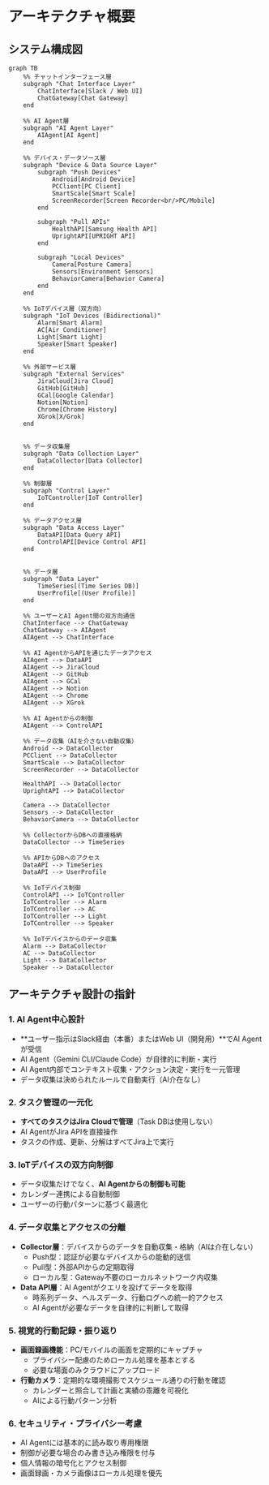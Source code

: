 # アーキテクチャ概要

## システム構成図

```mermaid
graph TB
    %% チャットインターフェース層
    subgraph "Chat Interface Layer"
        ChatInterface[Slack / Web UI]
        ChatGateway[Chat Gateway]
    end

    %% AI Agent層
    subgraph "AI Agent Layer"
        AIAgent[AI Agent]
    end

    %% デバイス・データソース層
    subgraph "Device & Data Source Layer"
        subgraph "Push Devices"
            Android[Android Device]
            PCClient[PC Client]
            SmartScale[Smart Scale]
            ScreenRecorder[Screen Recorder<br/>PC/Mobile]
        end
  
        subgraph "Pull APIs"
            HealthAPI[Samsung Health API]
            UprightAPI[UPRIGHT API]
        end
  
        subgraph "Local Devices"
            Camera[Posture Camera]
            Sensors[Environment Sensors]
            BehaviorCamera[Behavior Camera]
        end
    end

    %% IoTデバイス層（双方向）
    subgraph "IoT Devices (Bidirectional)"
        Alarm[Smart Alarm]
        AC[Air Conditioner]
        Light[Smart Light]
        Speaker[Smart Speaker]
    end

    %% 外部サービス層
    subgraph "External Services"
        JiraCloud[Jira Cloud]
        GitHub[GitHub]
        GCal[Google Calendar]
        Notion[Notion]
        Chrome[Chrome History]
        XGrok[X/Grok]
    end


    %% データ収集層
    subgraph "Data Collection Layer"
        DataCollector[Data Collector]
    end
  
    %% 制御層
    subgraph "Control Layer"
        IoTController[IoT Controller]
    end
  
    %% データアクセス層
    subgraph "Data Access Layer"
        DataAPI[Data Query API]
        ControlAPI[Device Control API]
    end


    %% データ層
    subgraph "Data Layer"
        TimeSeries[(Time Series DB)]
        UserProfile[(User Profile)]
    end

    %% ユーザーとAI Agent間の双方向通信
    ChatInterface --> ChatGateway
    ChatGateway --> AIAgent
    AIAgent --> ChatInterface
  
    %% AI AgentからAPIを通じたデータアクセス
    AIAgent --> DataAPI
    AIAgent --> JiraCloud
    AIAgent --> GitHub
    AIAgent --> GCal
    AIAgent --> Notion
    AIAgent --> Chrome
    AIAgent --> XGrok
  
    %% AI Agentからの制御
    AIAgent --> ControlAPI
  
    %% データ収集（AIを介さない自動収集）
    Android --> DataCollector
    PCClient --> DataCollector
    SmartScale --> DataCollector
    ScreenRecorder --> DataCollector
  
    HealthAPI --> DataCollector
    UprightAPI --> DataCollector
  
    Camera --> DataCollector
    Sensors --> DataCollector
    BehaviorCamera --> DataCollector
  
    %% CollectorからDBへの直接格納
    DataCollector --> TimeSeries
  
    %% APIからDBへのアクセス
    DataAPI --> TimeSeries
    DataAPI --> UserProfile
  
    %% IoTデバイス制御
    ControlAPI --> IoTController
    IoTController --> Alarm
    IoTController --> AC
    IoTController --> Light
    IoTController --> Speaker
  
    %% IoTデバイスからのデータ収集
    Alarm --> DataCollector
    AC --> DataCollector
    Light --> DataCollector
    Speaker --> DataCollector
```

## アーキテクチャ設計の指針

### 1. AI Agent中心設計

- **ユーザー指示はSlack経由（本番）またはWeb UI（開発用）**でAI Agentが受信
- AI Agent（Gemini CLI/Claude Code）が自律的に判断・実行
- AI Agent内部でコンテキスト収集・アクション決定・実行を一元管理
- データ収集は決められたルールで自動実行（AI介在なし）

### 2. タスク管理の一元化

- **すべてのタスクはJira Cloudで管理**（Task DBは使用しない）
- AI AgentがJira APIを直接操作
- タスクの作成、更新、分解はすべてJira上で実行

### 3. IoTデバイスの双方向制御

- データ収集だけでなく、**AI Agentからの制御も可能**
- カレンダー連携による自動制御
- ユーザーの行動パターンに基づく最適化

### 4. データ収集とアクセスの分離

- **Collector層**：デバイスからのデータを自動収集・格納（AIは介在しない）
  - Push型：認証が必要なデバイスからの能動的送信
  - Pull型：外部APIからの定期取得
  - ローカル型：Gateway不要のローカルネットワーク内収集
- **Data API層**：AI Agentがクエリを投げてデータを取得
  - 時系列データ、ヘルスデータ、行動ログへの統一的アクセス
  - AI Agentが必要なデータを自律的に判断して取得

### 5. 視覚的行動記録・振り返り

- **画面録画機能**：PC/モバイルの画面を定期的にキャプチャ
  - プライバシー配慮のためローカル処理を基本とする
  - 必要な場面のみクラウドにアップロード
- **行動カメラ**：定期的な環境撮影でスケジュール通りの行動を確認
  - カレンダーと照合して計画と実績の乖離を可視化
  - AIによる行動パターン分析

### 6. セキュリティ・プライバシー考慮

- AI Agentには基本的に読み取り専用権限
- 制御が必要な場合のみ書き込み権限を付与
- 個人情報の暗号化とアクセス制御
- 画面録画・カメラ画像はローカル処理を優先
